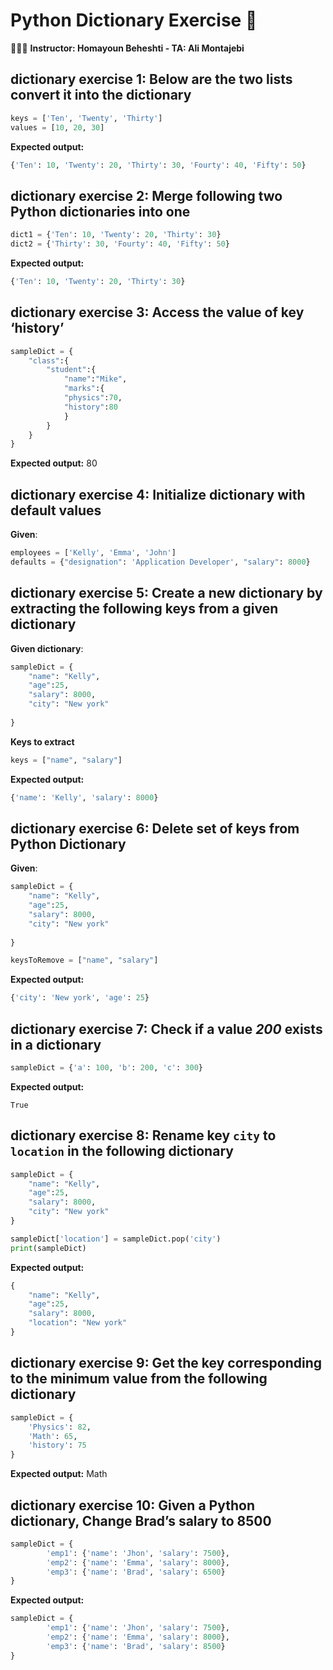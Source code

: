 # Python Dictionary Exercise 📘
👨🏻‍🏫 **Instructor: Homayoun Beheshti -  TA: Ali Montajebi**

## dictionary exercise 1: Below are the two lists convert it into the dictionary

```python
keys = ['Ten', 'Twenty', 'Thirty']
values = [10, 20, 30]
```

**Expected output:**

```python
{'Ten': 10, 'Twenty': 20, 'Thirty': 30, 'Fourty': 40, 'Fifty': 50}
```

## dictionary exercise 2: Merge following two Python dictionaries into one

```python
dict1 = {'Ten': 10, 'Twenty': 20, 'Thirty': 30}
dict2 = {'Thirty': 30, 'Fourty': 40, 'Fifty': 50}
```

**Expected output:**

```python
{'Ten': 10, 'Twenty': 20, 'Thirty': 30}
```

## dictionary exercise 3: Access the value of key ‘history’

```python
sampleDict = { 
    "class":{ 
        "student":{ 
            "name":"Mike",
            "marks":{ 
            "physics":70,
            "history":80
            }
        }
    }
}
```

**Expected output:**
80


## dictionary exercise 4: Initialize dictionary with default values

**Given**:

```python
employees = ['Kelly', 'Emma', 'John']
defaults = {"designation": 'Application Developer', "salary": 8000}
```

## dictionary exercise 5: Create a new dictionary by extracting the following keys from a given dictionary

**Given dictionary**:

```python
sampleDict = {
    "name": "Kelly",
    "age":25,
    "salary": 8000,
    "city": "New york"
    
}
```

**Keys to extract**

```python
keys = ["name", "salary"]
```

**Expected output:**

```python
{'name': 'Kelly', 'salary': 8000}
```

## dictionary exercise 6: Delete set of keys from Python Dictionary

**Given**:

```python
sampleDict = {
    "name": "Kelly",
    "age":25,
    "salary": 8000,
    "city": "New york"
    
}
```

```python
keysToRemove = ["name", "salary"]
```

**Expected output:**

```python
{'city': 'New york', 'age': 25}
```

## dictionary exercise 7: Check if a value *200* exists in a dictionary

```python
sampleDict = {'a': 100, 'b': 200, 'c': 300}
```

**Expected output:**


    True


## dictionary exercise 8: Rename key `city` to `location` in the following dictionary

```python
sampleDict = {
    "name": "Kelly",
    "age":25,
    "salary": 8000,
    "city": "New york"
}

sampleDict['location'] = sampleDict.pop('city')
print(sampleDict)
```

**Expected output:**

```python
{
    "name": "Kelly",
    "age":25,
    "salary": 8000,
    "location": "New york"
}
```


## dictionary exercise 9: Get the key corresponding to the minimum value from the following dictionary

```python
sampleDict = {
    'Physics': 82,
    'Math': 65,
    'history': 75
}
```

**Expected output:**
Math


## dictionary exercise 10: Given a Python dictionary, Change Brad’s salary to 8500

```python
sampleDict = {
        'emp1': {'name': 'Jhon', 'salary': 7500},
        'emp2': {'name': 'Emma', 'salary': 8000},
        'emp3': {'name': 'Brad', 'salary': 6500}
}
```

**Expected output:**

```python
sampleDict = {
        'emp1': {'name': 'Jhon', 'salary': 7500},
        'emp2': {'name': 'Emma', 'salary': 8000},
        'emp3': {'name': 'Brad', 'salary': 8500}
}
```

